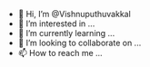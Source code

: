 - 👋 Hi, I’m @Vishnuputhuvakkal
- 👀 I’m interested in ...
- 🌱 I’m currently learning ...
- 💞️ I’m looking to collaborate on ...
- 📫 How to reach me ...

<!---
Vishnuputhuvakkal/Vishnuputhuvakkal is a ✨ special ✨ repository because its `README.md` (this file) appears on your GitHub profile.
You can click the Preview link to take a look at your changes.
--->
